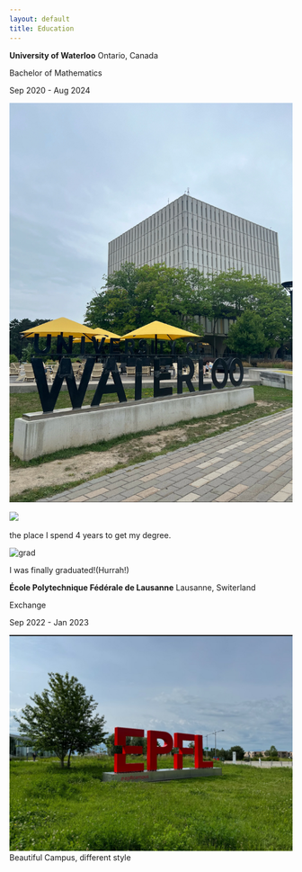 ```yaml
---
layout: default
title: Education
---
```




**University of Waterloo** Ontario, Canada


Bachelor of Mathematics 

Sep 2020 - Aug 2024  

![uw](https://raw.githubusercontent.com/endElder/endElder.github.io/master/assets/img/uw.jpg)


<img src="https://endelder.github.io/assets/img/grad1.jpg">

 the place I spend 4 years to get my degree.

![grad](https://raw.githubusercontent.com/endElder/endElder.github.io/master/assets/img/grad1.jpg)

I was finally graduated!(Hurrah!)


**École Polytechnique Fédérale de Lausanne** Lausanne, Switerland

Exchange 

Sep 2022 - Jan 2023  


![Epfl](https://raw.githubusercontent.com/endElder/endElder.github.io/master/assets/img/epfl.jpg)
Beautiful Campus, different style
